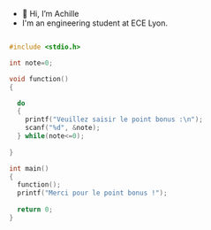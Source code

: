 - 👋 Hi, I’m Achille
- I'm an engineering student at ECE Lyon.

```c

#include <stdio.h>

int note=0;

void function()
{

  do
  {
    printf("Veuillez saisir le point bonus :\n");
    scanf("%d", &note);
  } while(note<=0);
  
}

int main()
{
  function();
  printf("Merci pour le point bonus !");
  
  return 0;
}

```
